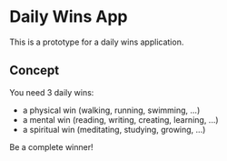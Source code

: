 # Daily Wins App

This is a prototype for a daily wins application.

## Concept

You need 3 daily wins:

- a physical win (walking, running, swimming, ...)
- a mental win (reading, writing, creating, learning, ...)
- a spiritual win (meditating, studying, growing, ...)

Be a complete winner!
